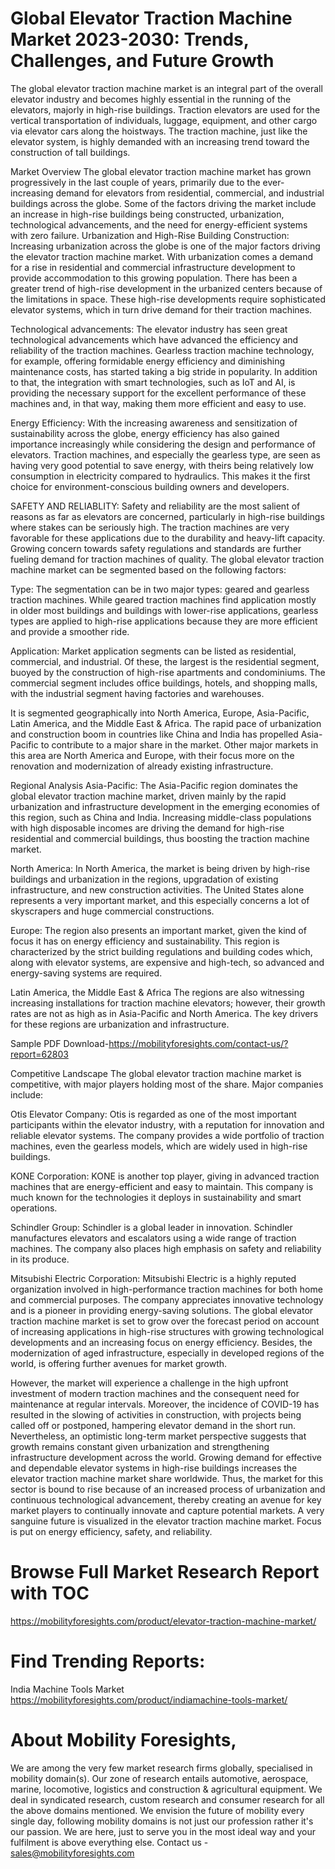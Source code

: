 # Global Elevator Traction Machine Market 2023-2030: Trends, Challenges, and Future Growth
The global elevator traction machine market is an integral part of the overall elevator industry and becomes highly essential in the running of the elevators, majorly in high-rise buildings. Traction elevators are used for the vertical transportation of individuals, luggage, equipment, and other cargo via elevator cars along the hoistways. The traction machine, just like the elevator system, is highly demanded with an increasing trend toward the construction of tall buildings.

Market Overview
The global elevator traction machine market has grown progressively in the last couple of years, primarily due to the ever-increasing demand for elevators from residential, commercial, and industrial buildings across the globe. Some of the factors driving the market include an increase in high-rise buildings being constructed, urbanization, technological advancements, and the need for energy-efficient systems with zero failure.
Urbanization and High-Rise Building Construction: Increasing urbanization across the globe is one of the major factors driving the elevator traction machine market. With urbanization comes a demand for a rise in residential and commercial infrastructure development to provide accommodation to this growing population. There has been a greater trend of high-rise development in the urbanized centers because of the limitations in space. These high-rise developments require sophisticated elevator systems, which in turn drive demand for their traction machines.

Technological advancements: The elevator industry has seen great technological advancements which have advanced the efficiency and reliability of the traction machines. Gearless traction machine technology, for example, offering formidable energy efficiency and diminishing maintenance costs, has started taking a big stride in popularity. In addition to that, the integration with smart technologies, such as IoT and AI, is providing the necessary support for the excellent performance of these machines and, in that way, making them more efficient and easy to use.

Energy Efficiency: With the increasing awareness and sensitization of sustainability across the globe, energy efficiency has also gained importance increasingly while considering the design and performance of elevators. Traction machines, and especially the gearless type, are seen as having very good potential to save energy, with theirs being relatively low consumption in electricity compared to hydraulics. This makes it the first choice for environment-conscious building owners and developers.

SAFETY AND RELIABLITY: Safety and reliability are the most salient of reasons as far as elevators are concerned, particularly in high-rise buildings where stakes can be seriously high. The traction machines are very favorable for these applications due to the durability and heavy-lift capacity. Growing concern towards safety regulations and standards are further fueling demand for traction machines of quality.
The global elevator traction machine market can be segmented based on the following factors:

Type: The segmentation can be in two major types: geared and gearless traction machines. While geared traction machines find application mostly in older most buildings and buildings with lower-rise applications, gearless types are applied to high-rise applications because they are more efficient and provide a smoother ride.

Application: Market application segments can be listed as residential, commercial, and industrial. Of these, the largest is the residential segment, buoyed by the construction of high-rise apartments and condominiums. The commercial segment includes office buildings, hotels, and shopping malls, with the industrial segment having factories and warehouses.

It is segmented geographically into North America, Europe, Asia-Pacific, Latin America, and the Middle East & Africa. The rapid pace of urbanization and construction boom in countries like China and India has propelled Asia-Pacific to contribute to a major share in the market. Other major markets in this area are North America and Europe, with their focus more on the renovation and modernization of already existing infrastructure.


Regional Analysis
Asia-Pacific: The Asia-Pacific region dominates the global elevator traction machine market, driven mainly by the rapid urbanization and infrastructure development in the emerging economies of this region, such as China and India. Increasing middle-class populations with high disposable incomes are driving the demand for high-rise residential and commercial buildings, thus boosting the traction machine market.

North America: In North America, the market is being driven by high-rise buildings and urbanization in the regions, upgradation of existing infrastructure, and new construction activities. The United States alone represents a very important market, and this especially concerns a lot of skyscrapers and huge commercial constructions.

Europe: The region also presents an important market, given the kind of focus it has on energy efficiency and sustainability. This region is characterized by the strict building regulations and building codes which, along with elevator systems, are expensive and high-tech, so advanced and energy-saving systems are required.

Latin America, the Middle East & Africa
The regions are also witnessing increasing installations for traction machine elevators; however, their growth rates are not as high as in Asia-Pacific and North America. The key drivers for these regions are urbanization and infrastructure.

Sample PDF Download-https://mobilityforesights.com/contact-us/?report=62803


Competitive Landscape
The global elevator traction machine market is competitive, with major players holding most of the share. Major companies include:

Otis Elevator Company: Otis is regarded as one of the most important participants within the elevator industry, with a reputation for innovation and reliable elevator systems. The company provides a wide portfolio of traction machines, even the gearless models, which are widely used in high-rise buildings.

KONE Corporation: KONE is another top player, giving in advanced traction machines that are energy-efficient and easy to maintain. This company is much known for the technologies it deploys in sustainability and smart operations.

Schindler Group: Schindler is a global leader in innovation. Schindler manufactures elevators and escalators using a wide range of traction machines. The company also places high emphasis on safety and reliability in its produce.

Mitsubishi Electric Corporation: Mitsubishi Electric is a highly reputed organization involved in high-performance traction machines for both home and commercial purposes. The company appreciates innovative technology and is a pioneer in providing energy-saving solutions.
The global elevator traction machine market is set to grow over the forecast period on account of increasing applications in high-rise structures with growing technological developments and an increasing focus on energy efficiency. Besides, the modernization of aged infrastructure, especially in developed regions of the world, is offering further avenues for market growth.

However, the market will experience a challenge in the high upfront investment of modern traction machines and the consequent need for maintenance at regular intervals. Moreover, the incidence of COVID-19 has resulted in the slowing of activities in construction, with projects being called off or postponed, hampering elevator demand in the short run. Nevertheless, an optimistic long-term market perspective suggests that growth remains constant given urbanization and strengthening infrastructure development across the world.
Growing demand for effective and dependable elevator systems in high-rise buildings increases the elevator traction machine market share worldwide. Thus, the market for this sector is bound to rise because of an increased process of urbanization and continuous technological advancement, thereby creating an avenue for key market players to continually innovate and capture potential markets. A very sanguine future is visualized in the elevator traction machine market. Focus is put on energy efficiency, safety, and reliability.






# Browse Full Market Research Report with TOC
https://mobilityforesights.com/product/elevator-traction-machine-market/






# Find Trending Reports:
India Machine Tools Market https://mobilityforesights.com/product/indiamachine-tools-market/






# About Mobility Foresights,
We are among the very few market research firms globally, specialised in mobility domain(s). Our zone of research entails automotive, aerospace, marine, locomotive, logistics and construction & agricultural equipment. We deal in syndicated research, custom research and consumer research for all the above domains mentioned.
We envision the future of mobility every single day, following mobility domains is not just our profession rather it's our passion. We are here, just to serve you in the most ideal way and your fulfilment is above everything else. Contact us -  sales@mobilityforesights.com 






